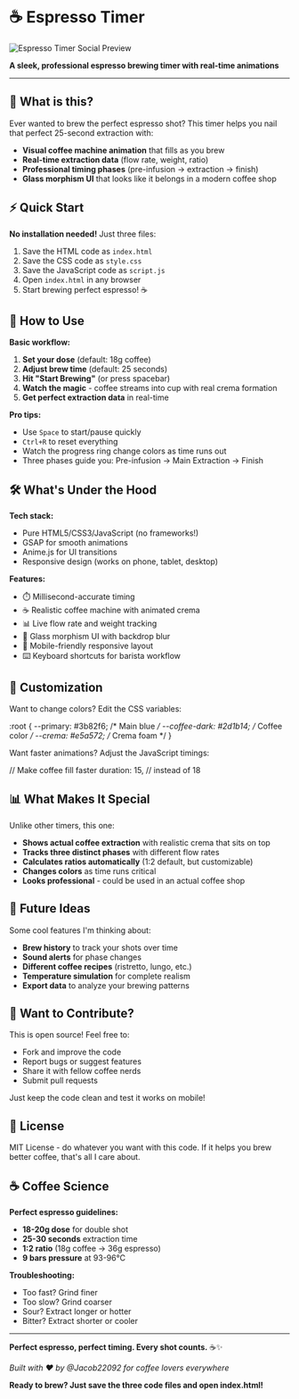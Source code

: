 # ☕ Espresso Timer

![Espresso Timer Social Preview](https://i.imgur.com/r83gJWy.png)


**A sleek, professional espresso brewing timer with real-time animations**

---

## 🚀 What is this?

Ever wanted to brew the perfect espresso shot? This timer helps you nail that perfect 25-second extraction with:

- **Visual coffee machine animation** that fills as you brew
- **Real-time extraction data** (flow rate, weight, ratio)
- **Professional timing phases** (pre-infusion → extraction → finish)
- **Glass morphism UI** that looks like it belongs in a modern coffee shop

## ⚡ Quick Start

**No installation needed!** Just three files:

1. Save the HTML code as `index.html`
2. Save the CSS code as `style.css` 
3. Save the JavaScript code as `script.js`
4. Open `index.html` in any browser
5. Start brewing perfect espresso! ☕

## 🎯 How to Use

**Basic workflow:**
1. **Set your dose** (default: 18g coffee)
2. **Adjust brew time** (default: 25 seconds)
3. **Hit "Start Brewing"** (or press spacebar)
4. **Watch the magic** - coffee streams into cup with real crema formation
5. **Get perfect extraction data** in real-time

**Pro tips:**
- Use `Space` to start/pause quickly
- `Ctrl+R` to reset everything
- Watch the progress ring change colors as time runs out
- Three phases guide you: Pre-infusion → Main Extraction → Finish

## 🛠️ What's Under the Hood

**Tech stack:**
- Pure HTML5/CSS3/JavaScript (no frameworks!)
- GSAP for smooth animations
- Anime.js for UI transitions
- Responsive design (works on phone, tablet, desktop)

**Features:**
- ⏱️ Millisecond-accurate timing
- ☕ Realistic coffee machine with animated crema
- 📊 Live flow rate and weight tracking
- 🎨 Glass morphism UI with backdrop blur
- 📱 Mobile-friendly responsive layout
- ⌨️ Keyboard shortcuts for barista workflow

## 🎨 Customization

Want to change colors? Edit the CSS variables:

:root {
    --primary: #3b82f6;        /* Main blue */
    --coffee-dark: #2d1b14;    /* Coffee color */
    --crema: #e5a572;          /* Crema foam */
}

Want faster animations? Adjust the JavaScript timings:

// Make coffee fill faster
duration: 15,  // instead of 18

## 📊 What Makes It Special

Unlike other timers, this one:
- **Shows actual coffee extraction** with realistic crema that sits on top
- **Tracks three distinct phases** with different flow rates
- **Calculates ratios automatically** (1:2 default, but customizable)
- **Changes colors** as time runs critical
- **Looks professional** - could be used in an actual coffee shop

## 🔮 Future Ideas

Some cool features I'm thinking about:
- **Brew history** to track your shots over time
- **Sound alerts** for phase changes
- **Different coffee recipes** (ristretto, lungo, etc.)
- **Temperature simulation** for complete realism
- **Export data** to analyze your brewing patterns

## 🤝 Want to Contribute?

This is open source! Feel free to:
- Fork and improve the code
- Report bugs or suggest features
- Share it with fellow coffee nerds
- Submit pull requests

Just keep the code clean and test it works on mobile!

## 📝 License

MIT License - do whatever you want with this code. If it helps you brew better coffee, that's all I care about.

## ☕ Coffee Science

**Perfect espresso guidelines:**
- **18-20g dose** for double shot
- **25-30 seconds** extraction time  
- **1:2 ratio** (18g coffee → 36g espresso)
- **9 bars pressure** at 93-96°C

**Troubleshooting:**
- Too fast? Grind finer
- Too slow? Grind coarser
- Sour? Extract longer or hotter
- Bitter? Extract shorter or cooler

---

**Perfect espresso, perfect timing. Every shot counts.** ☕✨

*Built with ❤️ by @Jacob22092 for coffee lovers everywhere*

**Ready to brew? Just save the three code files and open index.html!**

